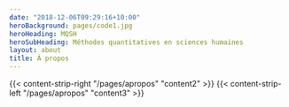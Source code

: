 ```yaml
---
date: "2018-12-06T09:29:16+10:00"
heroBackground: pages/code1.jpg
heroHeading: MQSH
heroSubHeading: Méthodes quantitatives en sciences humaines
layout: about
title: À propos
---
```


{{< content-strip-right "/pages/apropos" "content2" >}}
{{< content-strip-left "/pages/apropos" "content3" >}}
